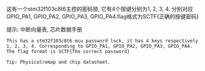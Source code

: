 这有一个stm32f103c8t6主控的密码锁, 它有4个按键分别为1, 2, 3, 4. 分别对应GPIO_PA1, GPIO_PA2, GPIO_PA3, GPIO_PA4.flag格式为SCTF{正确的按键密码}

提示: 中断向量表, 芯片数据手册

```
This has a stm32f103c8t6 mcu password lock, it has 4 keys respectively 1, 2, 3, 4. Corresponding to GPIO_PA1, GPIO_PA2, GPIO_PA3, GPIO_PA4.
The flag format is SCTF{The correct password}

Tip: Physicalremap and chip datasheet.
```

